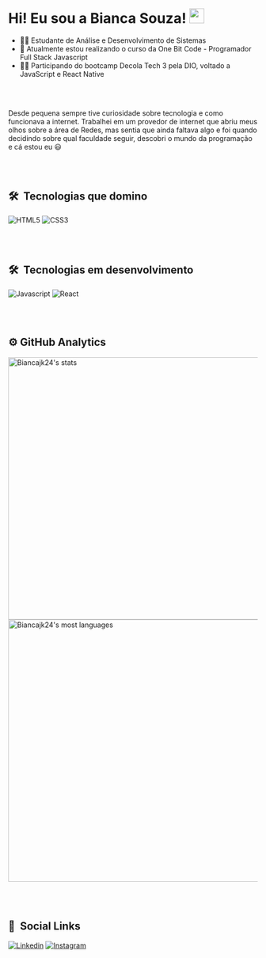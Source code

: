 <h1> Hi! Eu sou a Bianca Souza! <img src="https://raw.githubusercontent.com/kaueMarques/kaueMarques/master/hi.gif" width="30px"></h1>

- 👩‍🎓 Estudante de Análise e Desenvolvimento de Sistemas
- 📖 Atualmente estou realizando o curso da One Bit Code - Programador Full Stack Javascript
- 👩‍💻 Participando do bootcamp Decola Tech 3 pela DIO, voltado a JavaScript e React Native

<br></br>

Desde pequena sempre tive curiosidade sobre tecnologia e como funcionava a internet. Trabalhei em um provedor de internet que abriu meus olhos sobre a área de Redes, mas sentia que ainda faltava algo e foi quando decidindo sobre qual faculdade seguir, descobri o mundo da programação e cá estou eu 😃

<br></br>

## 🛠 &nbsp;Tecnologias que domino

<img align="center" alt="HTML5" src="https://img.shields.io/badge/HTML5-E34F26?style=for-the-badge&logo=html5&logoColor=white"> <img align="center" alt="CSS3" src="https://img.shields.io/badge/CSS3-1572B6?style=for-the-badge&logo=css3&logoColor=white">

<br></br>

## 🛠 &nbsp;Tecnologias em desenvolvimento
<img align="center" alt="Javascript" src="https://img.shields.io/badge/JavaScript-F7DF1E?style=for-the-badge&logo=javascript&logoColor=black"> <img align="center" alt="React" src="https://img.shields.io/badge/React-20232A?style=for-the-badge&logo=react&logoColor=61DAFB">


<br></br>

## ⚙️&nbsp;GitHub Analytics

<p align="left">
  <img width="530em" src="https://github-readme-stats.vercel.app/api?username=Biancajk24&show_icons=true&theme=tokyonight" alt="Biancajk24's stats"/>
  <img width="530em" src="https://github-readme-stats.vercel.app/api/top-langs/?username=Biancajk24&layout=compact&theme=tokyonight" alt="Biancajk24's most languages"/>
</p>
  
<br></br>
  
 ## 🔗 &nbsp;Social Links
 
 [![Linkedin](https://img.shields.io/badge/LinkedIn-0077B5?style=for-the-badge&logo=linkedin&logoColor=black)](https://www.linkedin.com/in/bianca-souzajk/)
 [![Instagram](https://img.shields.io/badge/Instagram-E4405F?style=for-the-badge&logo=instagram&logoColor=black)](https://www.instagram.com/biajk24/)
 
